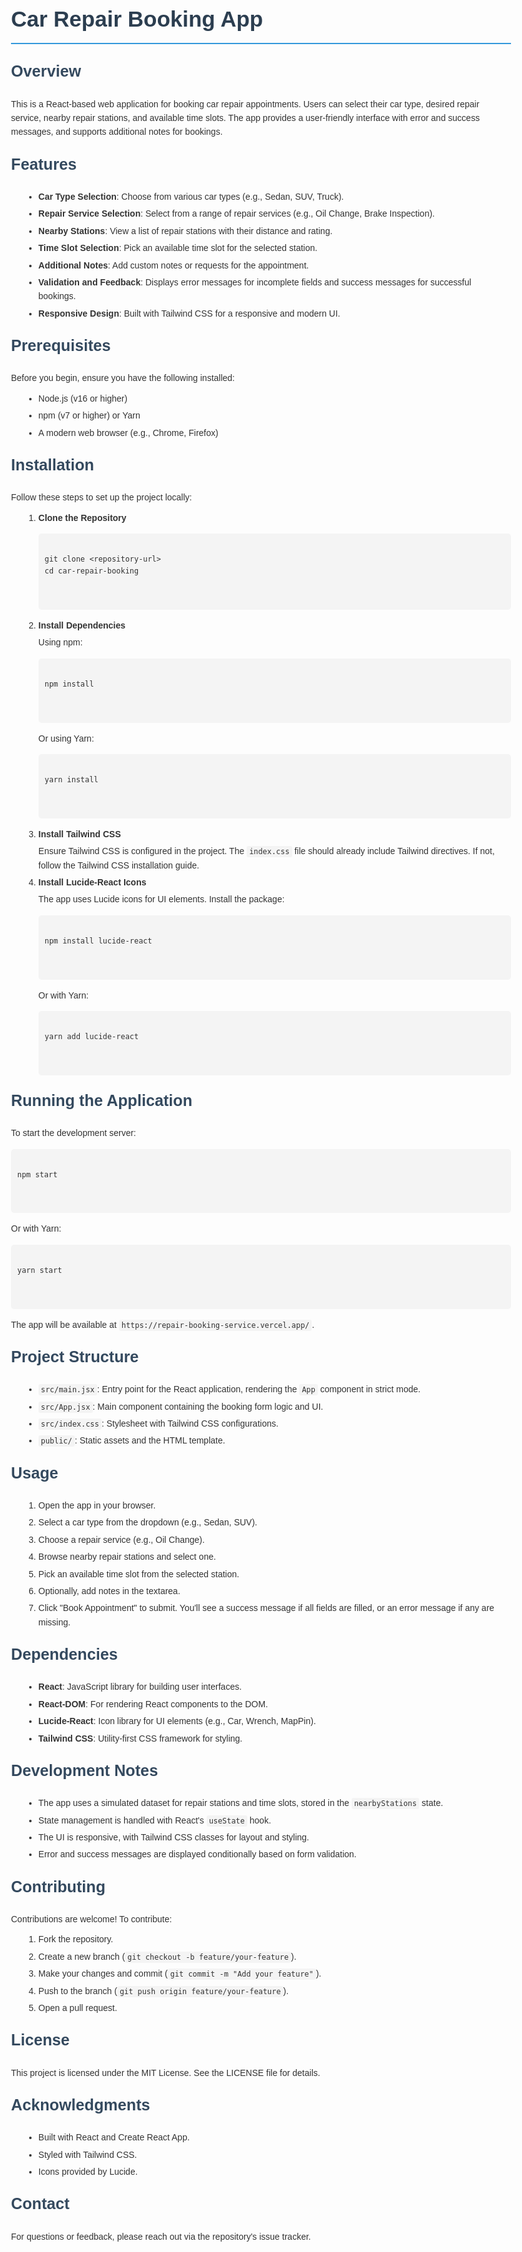 <!DOCTYPE html>
<html lang="en">
<head>
  <meta charset="UTF-8">
  <meta name="viewport" content="width=device-width, initial-scale=1.0">
  <title>Car Repair Booking App - README</title>
</head>
<body style="font-family: Arial, sans-serif; line-height: 1.6; color: #333; max-width: 800px; margin: 20px auto; padding: 0 20px;">
  <h1 style="color: #2c3e50; font-size: 2.5em; border-bottom: 2px solid #3498db; padding-bottom: 10px;">Car Repair Booking App</h1>
  
  <h2 style="color: #34495e; font-size: 1.8em; margin-top: 20px;">Overview</h2>
  <p style="margin: 10px 0;">This is a React-based web application for booking car repair appointments. Users can select their car type, desired repair service, nearby repair stations, and available time slots. The app provides a user-friendly interface with error and success messages, and supports additional notes for bookings.</p>

  <h2 style="color: #34495e; font-size: 1.8em; margin-top: 20px;">Features</h2>
  <ul style="list-style-type: disc; margin: 10px 0 10px 20px;">
    <li style="margin: 5px 0;"><strong>Car Type Selection</strong>: Choose from various car types (e.g., Sedan, SUV, Truck).</li>
    <li style="margin: 5px 0;"><strong>Repair Service Selection</strong>: Select from a range of repair services (e.g., Oil Change, Brake Inspection).</li>
    <li style="margin: 5px 0;"><strong>Nearby Stations</strong>: View a list of repair stations with their distance and rating.</li>
    <li style="margin: 5px 0;"><strong>Time Slot Selection</strong>: Pick an available time slot for the selected station.</li>
    <li style="margin: 5px 0;"><strong>Additional Notes</strong>: Add custom notes or requests for the appointment.</li>
    <li style="margin: 5px 0;"><strong>Validation and Feedback</strong>: Displays error messages for incomplete fields and success messages for successful bookings.</li>
    <li style="margin: 5px 0;"><strong>Responsive Design</strong>: Built with Tailwind CSS for a responsive and modern UI.</li>
  </ul>

  <h2 style="color: #34495e; font-size: 1.8em; margin-top: 20px;">Prerequisites</h2>
  <p style="margin: 10px 0;">Before you begin, ensure you have the following installed:</p>
  <ul style="list-style-type: disc; margin: 10px 0 10px 20px;">
    <li style="margin: 5px 0;">Node.js (v16 or higher)</li>
    <li style="margin: 5px 0;">npm (v7 or higher) or Yarn</li>
    <li style="margin: 5px 0;">A modern web browser (e.g., Chrome, Firefox)</li>
  </ul>

  <h2 style="color: #34495e; font-size: 1.8em; margin-top: 20px;">Installation</h2>
  <p style="margin: 10px 0;">Follow these steps to set up the project locally:</p>
  <ol style="list-style-type: decimal; margin: 10px 0 10px 20px;">
    <li style="margin: 5px 0;">
      <strong>Clone the Repository</strong>
      <pre style="background: #f4f4f4; padding: 10px; border-radius: 5px; overflow-x: auto;">
        <code>
git clone &lt;repository-url&gt;
cd car-repair-booking
        </code>
      </pre>
    </li>
    <li style="margin: 5px 0;">
      <strong>Install Dependencies</strong>
      <p style="margin: 5px 0;">Using npm:</p>
      <pre style="background: #f4f4f4; padding: 10px; border-radius: 5px; overflow-x: auto;">
        <code>
npm install
        </code>
      </pre>
      <p style="margin: 5px 0;">Or using Yarn:</p>
      <pre style="background: #f4f4f4; padding: 10px; border-radius: 5px; overflow-x: auto;">
        <code>
yarn install
        </code>
      </pre>
    </li>
    <li style="margin: 5px 0;">
      <strong>Install Tailwind CSS</strong>
      <p style="margin: 5px 0;">Ensure Tailwind CSS is configured in the project. The <code style="background: #f4f4f4; padding: 2px 4px; border-radius: 3px;">index.css</code> file should already include Tailwind directives. If not, follow the Tailwind CSS installation guide.</p>
    </li>
    <li style="margin: 5px 0;">
      <strong>Install Lucide-React Icons</strong>
      <p style="margin: 5px 0;">The app uses Lucide icons for UI elements. Install the package:</p>
      <pre style="background: #f4f4f4; padding: 10px; border-radius: 5px; overflow-x: auto;">
        <code>
npm install lucide-react
        </code>
      </pre>
      <p style="margin: 5px 0;">Or with Yarn:</p>
      <pre style="background: #f4f4f4; padding: 10px; border-radius: 5px; overflow-x: auto;">
        <code>
yarn add lucide-react
        </code>
      </pre>
    </li>
  </ol>

  <h2 style="color: #34495e; font-size: 1.8em; margin-top: 20px;">Running the Application</h2>
  <p style="margin: 10px 0;">To start the development server:</p>
  <pre style="background: #f4f4f4; padding: 10px; border-radius: 5px; overflow-x: auto;">
    <code>
npm start
    </code>
  </pre>
  <p style="margin: 10px 0;">Or with Yarn:</p>
  <pre style="background: #f4f4f4; padding: 10px; border-radius: 5px; overflow-x: auto;">
    <code>
yarn start
    </code>
  </pre>
  <p style="margin: 10px 0;">The app will be available at <code style="background: #f4f4f4; padding: 2px 4px; border-radius: 3px;">https://repair-booking-service.vercel.app/</code>.</p>

  <h2 style="color: #34495e; font-size: 1.8em; margin-top: 20px;">Project Structure</h2>
  <ul style="list-style-type: disc; margin: 10px 0 10px 20px;">
    <li style="margin: 5px 0;"><code style="background: #f4f4f4; padding: 2px 4px; border-radius: 3px;">src/main.jsx</code>: Entry point for the React application, rendering the <code style="background: #f4f4f4; padding: 2px 4px; border-radius: 3px;">App</code> component in strict mode.</li>
    <li style="margin: 5px 0;"><code style="background: #f4f4f4; padding: 2px 4px; border-radius: 3px;">src/App.jsx</code>: Main component containing the booking form logic and UI.</li>
    <li style="margin: 5px 0;"><code style="background: #f4f4f4; padding: 2px 4px; border-radius: 3px;">src/index.css</code>: Stylesheet with Tailwind CSS configurations.</li>
    <li style="margin: 5px 0;"><code style="background: #f4f4f4; padding: 2px 4px; border-radius: 3px;">public/</code>: Static assets and the HTML template.</li>
  </ul>

  <h2 style="color: #34495e; font-size: 1.8em; margin-top: 20px;">Usage</h2>
  <ol style="list-style-type: decimal; margin: 10px 0 10px 20px;">
    <li style="margin: 5px 0;">Open the app in your browser.</li>
    <li style="margin: 5px 0;">Select a car type from the dropdown (e.g., Sedan, SUV).</li>
    <li style="margin: 5px 0;">Choose a repair service (e.g., Oil Change).</li>
    <li style="margin: 5px 0;">Browse nearby repair stations and select one.</li>
    <li style="margin: 5px 0;">Pick an available time slot from the selected station.</li>
    <li style="margin: 5px 0;">Optionally, add notes in the textarea.</li>
    <li style="margin: 5px 0;">Click "Book Appointment" to submit. You'll see a success message if all fields are filled, or an error message if any are missing.</li>
  </ol>

  <h2 style="color: #34495e; font-size: 1.8em; margin-top: 20px;">Dependencies</h2>
  <ul style="list-style-type: disc; margin: 10px 0 10px 20px;">
    <li style="margin: 5px 0;"><strong>React</strong>: JavaScript library for building user interfaces.</li>
    <li style="margin: 5px 0;"><strong>React-DOM</strong>: For rendering React components to the DOM.</li>
    <li style="margin: 5px 0;"><strong>Lucide-React</strong>: Icon library for UI elements (e.g., Car, Wrench, MapPin).</li>
    <li style="margin: 5px 0;"><strong>Tailwind CSS</strong>: Utility-first CSS framework for styling.</li>
  </ul>

  <h2 style="color: #34495e; font-size: 1.8em; margin-top: 20px;">Development Notes</h2>
  <ul style="list-style-type: disc; margin: 10px 0 10px 20px;">
    <li style="margin: 5px 0;">The app uses a simulated dataset for repair stations and time slots, stored in the <code style="background: #f4f4f4; padding: 2px 4px; border-radius: 3px;">nearbyStations</code> state.</li>
    <li style="margin: 5px 0;">State management is handled with React's <code style="background: #f4f4f4; padding: 2px 4px; border-radius: 3px;">useState</code> hook.</li>
    <li style="margin: 5px 0;">The UI is responsive, with Tailwind CSS classes for layout and styling.</li>
    <li style="margin: 5px 0;">Error and success messages are displayed conditionally based on form validation.</li>
  </ul>

  <h2 style="color: #34495e; font-size: 1.8em; margin-top: 20px;">Contributing</h2>
  <p style="margin: 10px 0;">Contributions are welcome! To contribute:</p>
  <ol style="list-style-type: decimal; margin: 10px 0 10px 20px;">
    <li style="margin: 5px 0;">Fork the repository.</li>
    <li style="margin: 5px 0;">Create a new branch (<code style="background: #f4f4f4; padding: 2px 4px; border-radius: 3px;">git checkout -b feature/your-feature</code>).</li>
    <li style="margin: 5px 0;">Make your changes and commit (<code style="background: #f4f4f4; padding: 2px 4px; border-radius: 3px;">git commit -m "Add your feature"</code>).</li>
    <li style="margin: 5px 0;">Push to the branch (<code style="background: #f4f4f4; padding: 2px 4px; border-radius: 3px;">git push origin feature/your-feature</code>).</li>
    <li style="margin: 5px 0;">Open a pull request.</li>
  </ol>

  <h2 style="color: #34495e; font-size: 1.8em; margin-top: 20px;">License</h2>
  <p style="margin: 10px 0;">This project is licensed under the MIT License. See the LICENSE file for details.</p>

  <h2 style="color: #34495e; font-size: 1.8em; margin-top: 20px;">Acknowledgments</h2>
  <ul style="list-style-type: disc; margin: 10px 0 10px 20px;">
    <li style="margin: 5px 0;">Built with React and Create React App.</li>
    <li style="margin: 5px 0;">Styled with Tailwind CSS.</li>
    <li style="margin: 5px 0;">Icons provided by Lucide.</li>
  </ul>

  <h2 style="color: #34495e; font-size: 1.8em; margin-top: 20px;">Contact</h2>
  <p style="margin: 10px 0;">For questions or feedback, please reach out via the repository's issue tracker.</p>
</body>
</html>
